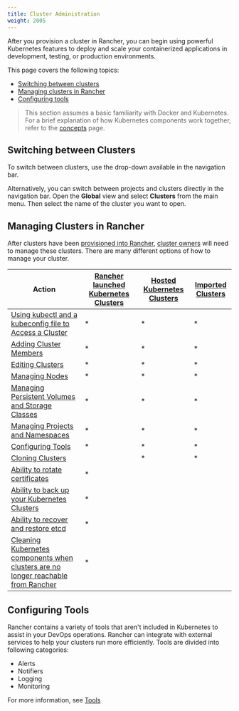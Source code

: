 ```yaml
---
title: Cluster Administration
weight: 2005
---
```


After you provision a cluster in Rancher, you can begin using powerful Kubernetes features to deploy and scale your containerized applications in development, testing, or production environments.

This page covers the following topics:

- [Switching between clusters](#switching-between-clusters)
- [Managing clusters in Rancher](#managing-clusters-in-rancher)
- [Configuring tools](#configuring-tools)

> This section assumes a basic familiarity with Docker and Kubernetes. For a brief explanation of how Kubernetes components work together, refer to the [concepts]({{<baseurl>}}/rancher/v2.x/en/overview/concepts) page.

## Switching between Clusters

To switch between clusters, use the drop-down available in the navigation bar.

Alternatively, you can switch between projects and clusters directly in the navigation bar. Open the **Global** view and select **Clusters** from the main menu. Then select the name of the cluster you want to open.

## Managing Clusters in Rancher

After clusters have been [provisioned into Rancher]({{<baseurl>}}/rancher/v2.x/en/cluster-provisioning/), [cluster owners]({{<baseurl>}}/rancher/v2.x/en/admin-settings/rbac/cluster-project-roles/#cluster-roles) will need to manage these clusters. There are many different options of how to manage your cluster. 

| Action | [Rancher launched Kubernetes Clusters]({{<baseurl>}}/rancher/v2.x/en/cluster-provisioning/rke-clusters/) | [Hosted Kubernetes Clusters]({{<baseurl>}}/rancher/v2.x/en/cluster-provisioning/hosted-kubernetes-clusters/) | [Imported Clusters]({{<baseurl>}}/rancher/v2.x/en/cluster-provisioning/imported-clusters) |
| --- | --- | ---| ---|
| [Using kubectl and a kubeconfig file to Access a Cluster]({{<baseurl>}}/rancher/v2.x/en/cluster-admin/cluster-access/kubectl/) | * | * | * |
| [Adding Cluster Members]({{<baseurl>}}/rancher/v2.x/en/cluster-admin/cluster-access/cluster-members/) | * | * | * |
| [Editing Clusters]({{<baseurl>}}/rancher/v2.x/en/cluster-admin/editing-clusters/) | * | * | * |
| [Managing Nodes]({{<baseurl>}}/rancher/v2.x/en/cluster-admin/nodes) | * | * | * |
| [Managing Persistent Volumes and Storage Classes]({{<baseurl>}}/rancher/v2.x/en/cluster-admin/volumes-and-storage/) | * | * | * |
| [Managing Projects and Namespaces]({{<baseurl>}}/rancher/v2.x/en/cluster-admin/projects-and-namespaces/) | * | * | * |
| [Configuring Tools](#configuring-tools) | * | * | * |
| [Cloning Clusters]({{<baseurl>}}/rancher/v2.x/en/cluster-admin/cloning-clusters/)| | * | * |
| [Ability to rotate certificates]({{<baseurl>}}/rancher/v2.x/en/cluster-admin/certificate-rotation/) | * |  | |
| [Ability to back up your Kubernetes Clusters]({{<baseurl>}}/rancher/v2.x/en/cluster-admin/backing-up-etcd/) | * | | |
| [Ability to recover and restore etcd]({{<baseurl>}}/rancher/v2.x/en/cluster-admin/restoring-etcd/) | * | | |
| [Cleaning Kubernetes components when clusters are no longer reachable from Rancher]({{<baseurl>}}/rancher/v2.x/en/cluster-admin/cleaning-cluster-nodes/) | * | | |

## Configuring Tools

Rancher contains a variety of tools that aren't included in Kubernetes to assist in your DevOps operations. Rancher can integrate with external services to help your clusters run more efficiently. Tools are divided into following categories:

- Alerts
- Notifiers
- Logging
- Monitoring

For more information, see [Tools]({{<baseurl>}}/rancher/v2.x/en/cluster-admin/tools/)
